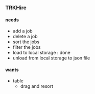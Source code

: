 ### TRKHire

#### needs

- add a job
- delete a job
- sort the jobs
- filter the jobs
- load to local storage : done
- unload from local storage to json file

#### wants

- table
  - drag and resort
